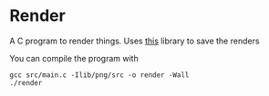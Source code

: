 # Render

A C program to render things. Uses [this](https://github.com/dangee1705/png) library to save the renders

You can compile the program with

    gcc src/main.c -Ilib/png/src -o render -Wall
	./render
